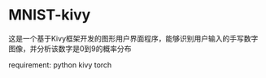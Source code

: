 # MNIST-kivy
这是一个基于Kivy框架开发的图形用户界面程序，能够识别用户输入的手写数字图像，并分析该数字是0到9的概率分布

requirement:
python
kivy
torch
